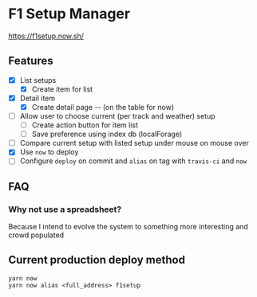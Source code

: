 # F1 Setup Manager

https://f1setup.now.sh/

## Features

- [x] List setups
  - [x] Create item for list
- [x] Detail item
  - [x] Create detail page -- (on the table for now)
- [ ] Allow user to choose current (per track and weather) setup
  - [ ] Create action button for item list
  - [ ] Save preference using index db (localForage)
- [ ] Compare current setup with listed setup under mouse on mouse over
- [x] Use `now` to deploy
- [ ] Configure `deploy` on commit and `alias` on tag with `travis-ci` and `now`

## FAQ

### Why not use a spreadsheet?

Because I intend to evolve the system to something more interesting and crowd populated

## Current production deploy method

```
yarn now
yarn now alias <full_address> f1setup
```
